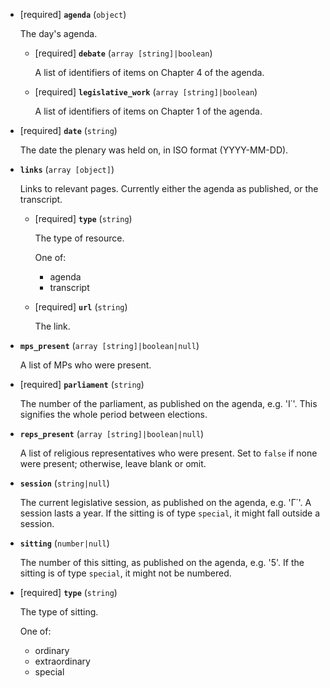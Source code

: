 
* [required] **`agenda`** (`object`)

    The day's agenda.

    * [required] **`debate`** (`array [string]|boolean`)

        A list of identifiers of items on Chapter 4 of the agenda.

    * [required] **`legislative_work`** (`array [string]|boolean`)

        A list of identifiers of items on Chapter 1 of the agenda.

* [required] **`date`** (`string`)

    The date the plenary was held on, in ISO format (YYYY-MM-DD).

* **`links`** (`array [object]`)

    Links to relevant pages. Currently either the agenda as published, or the transcript.

    * [required] **`type`** (`string`)

        The type of resource.

        One of:

        * agenda
        * transcript

    * [required] **`url`** (`string`)

        The link.

* **`mps_present`** (`array [string]|boolean|null`)

    A list of MPs who were present.

* [required] **`parliament`** (`string`)

    The number of the parliament, as published on the agenda, e.g. 'Ι΄'. This signifies the whole period between elections.

* **`reps_present`** (`array [string]|boolean|null`)

    A list of religious representatives who were present. Set to `false` if none were present; otherwise, leave blank or omit.

* **`session`** (`string|null`)

    The current legislative session, as published on the agenda, e.g. 'Γ΄'. A session lasts a year. If the sitting is of type `special`, it might fall outside a session.

* **`sitting`** (`number|null`)

    The number of this sitting, as published on the agenda, e.g. '5'. If the sitting is of type `special`, it might not be numbered.

* [required] **`type`** (`string`)

    The type of sitting.

    One of:

    * ordinary
    * extraordinary
    * special
